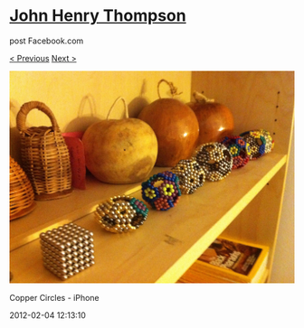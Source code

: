# [John Henry Thompson](../README.md)
post Facebook.com

[< Previous](2012-04-01-18.md) [Next >](2012-01-08-1.md)

[![](../media/2012-02-04/Copper-Circles-iPhone.jpg)](../README.md)

Copper Circles - iPhone

2012-02-04 12:13:10